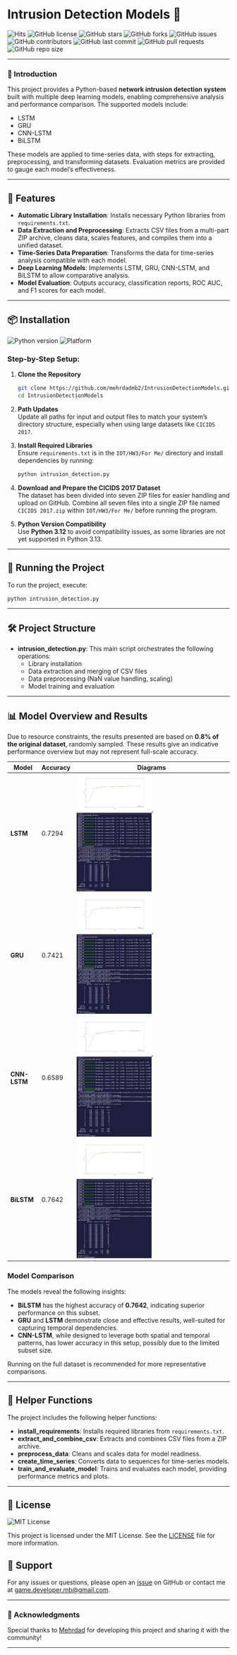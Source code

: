 # Intrusion Detection Models 🚀

![Hits](https://hits.seeyoufarm.com/api/count/incr/badge.svg?url=https%3A%2F%2Fgithub.com%2Fmehrdadmb2%2FIntrusionDetectionModels&count_bg=%2379C83D&title_bg=%23555555&icon=github.svg&icon_color=%23E7E7E7&title=visits&edge_flat=false)
![GitHub license](https://img.shields.io/github/license/mehrdadmb2/IntrusionDetectionModels)
![GitHub stars](https://img.shields.io/github/stars/mehrdadmb2/IntrusionDetectionModels?style=social)
![GitHub forks](https://img.shields.io/github/forks/mehrdadmb2/IntrusionDetectionModels?style=social)
![GitHub issues](https://img.shields.io/github/issues/mehrdadmb2/IntrusionDetectionModels)
![GitHub contributors](https://img.shields.io/github/contributors/mehrdadmb2/IntrusionDetectionModels)
![GitHub last commit](https://img.shields.io/github/last-commit/mehrdadmb2/IntrusionDetectionModels)
![GitHub pull requests](https://img.shields.io/github/issues-pr/mehrdadmb2/IntrusionDetectionModels)
![GitHub repo size](https://img.shields.io/github/repo-size/mehrdadmb2/IntrusionDetectionModels)

---

### 📍 Introduction
This project provides a Python-based **network intrusion detection system** built with multiple deep learning models, enabling comprehensive analysis and performance comparison. The supported models include:

- LSTM
- GRU
- CNN-LSTM
- BiLSTM

These models are applied to time-series data, with steps for extracting, preprocessing, and transforming datasets. Evaluation metrics are provided to gauge each model’s effectiveness.

---

## 📑 Features
- **Automatic Library Installation**: Installs necessary Python libraries from `requirements.txt`.
- **Data Extraction and Preprocessing**: Extracts CSV files from a multi-part ZIP archive, cleans data, scales features, and compiles them into a unified dataset.
- **Time-Series Data Preparation**: Transforms the data for time-series analysis compatible with each model.
- **Deep Learning Models**: Implements LSTM, GRU, CNN-LSTM, and BiLSTM to allow comparative analysis.
- **Model Evaluation**: Outputs accuracy, classification reports, ROC AUC, and F1 scores for each model.

---

## 📦 Installation

![Python version](https://img.shields.io/badge/python-3.12-blue)
![Platform](https://img.shields.io/badge/platform-windows%20%7C%20linux-blue)

### Step-by-Step Setup:

1. **Clone the Repository**  
   ```bash
   git clone https://github.com/mehrdadmb2/IntrusionDetectionModels.git
   cd IntrusionDetectionModels
   ```

2. **Path Updates**  
   Update all paths for input and output files to match your system’s directory structure, especially when using large datasets like `CICIDS 2017`.

3. **Install Required Libraries**  
   Ensure `requirements.txt` is in the `IOT/HW3/For Me/` directory and install dependencies by running:
   ```bash
   python intrusion_detection.py
   ```

4. **Download and Prepare the CICIDS 2017 Dataset**  
   The dataset has been divided into seven ZIP files for easier handling and upload on GitHub. Combine all seven files into a single ZIP file named `CICIDS 2017.zip` within `IOT/HW3/For Me/` before running the program.

5. **Python Version Compatibility**  
   Use **Python 3.12** to avoid compatibility issues, as some libraries are not yet supported in Python 3.13.

---

## 🚀 Running the Project

To run the project, execute:
```bash
python intrusion_detection.py
```

---

## 🛠 Project Structure

- **intrusion_detection.py**: This main script orchestrates the following operations:
  - Library installation
  - Data extraction and merging of CSV files
  - Data preprocessing (NaN value handling, scaling)
  - Model training and evaluation

---

## 📊 Model Overview and Results

Due to resource constraints, the results presented are based on **0.8% of the original dataset**, randomly sampled. These results give an indicative performance overview but may not represent full-scale accuracy.

| Model      | Accuracy | Diagrams                                                   |
|------------|----------|------------------------------------------------------------|
| **LSTM**   | 0.7294   | <img src="Medias/LSTM_Model.png" alt="LSTM Diagram" style="width: 50%; height: auto;">, <img src="Medias/LSTM.png" alt="LSTM Diagram" style="width: 50%; height: auto;"> |
| **GRU**    | 0.7421   | <img src="Medias/GRU_Model.png" alt="LSTM Diagram" style="width: 50%; height: auto;">, <img src="Medias/GRU.png" alt="LSTM Diagram" style="width: 50%; height: auto;"> |
| **CNN-LSTM** | 0.6589 | <img src="Medias/CNN+LSTM_model.png" alt="LSTM Diagram" style="width: 50%; height: auto;">, <img src="Medias/CNN+LSTM.png" alt="LSTM Diagram" style="width: 50%; height: auto;"> |
| **BiLSTM** | 0.7642   | <img src="Medias/BiLSTM_Model.png" alt="LSTM Diagram" style="width: 50%; height: auto;">, <img src="Medias/BiLSTM.png" alt="LSTM Diagram" style="width: 50%; height: auto;"> |

### Model Comparison
The models reveal the following insights:
- **BiLSTM** has the highest accuracy of **0.7642**, indicating superior performance on this subset.
- **GRU** and **LSTM** demonstrate close and effective results, well-suited for capturing temporal dependencies.
- **CNN-LSTM**, while designed to leverage both spatial and temporal patterns, has lower accuracy in this setup, possibly due to the limited subset size.

Running on the full dataset is recommended for more representative comparisons.

---

## 🧩 Helper Functions

The project includes the following helper functions:

- **install_requirements**: Installs required libraries from `requirements.txt`.
- **extract_and_combine_csv**: Extracts and combines CSV files from a ZIP archive.
- **preprocess_data**: Cleans and scales data for model readiness.
- **create_time_series**: Converts data to sequences for time-series models.
- **train_and_evaluate_model**: Trains and evaluates each model, providing performance metrics and plots.

---

## 📄 License

![MIT License](https://img.shields.io/github/license/mehrdadmb2/IntrusionDetectionModels?style=flat-square)

This project is licensed under the MIT License. See the [LICENSE](LICENSE) file for more information.

## 🙋 Support

For any issues or questions, please open an [issue](https://github.com/mehrdadmb2/IntrusionDetectionModels/issues) on GitHub or contact me at [game.developer.mb@gmail.com](mailto:game.developer.mb@gmail.com).

---

### 🌟 Acknowledgments

Special thanks to [Mehrdad](https://github.com/mehrdadmb2) for developing this project and sharing it with the community!

---
```
